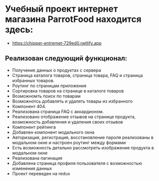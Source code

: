 # Учебный проект интернет магазина ParrotFood находится здесь:
- https://chipper-entremet-729ed0.netlify.app

## Реализован следующий функционал:

- Получение данных о продуктах с сервера
- Страница каталога товаров, страница товара, FAQ и страница избранных товаров.
- Роутинг по страницам приложения
- Сортировка товаров на странице в каталоге товаров
- Возможномть поиск по товарам
- Возможнотсь добавлять и удалять товары из избранного
- Компонент 404.
- Реализована страница FAQ с аккардионом.
- Реализовано отображение отзывов на странице продукта, возможность добавления и удаления своих отзывов
- Компонент рейтинга
- Добавлен компонент модального окна
- Авторизация, регистрация, восстановление пароля реализованы в модальном окне и настроен роутинг между формами
- Есть возможность детально рассмотреть изображение продукта в модальном окне
- Реализована пагинация 
- Добавлена страница профиля пользователя с возможностью изменения данных
- Проект переведен на redux
